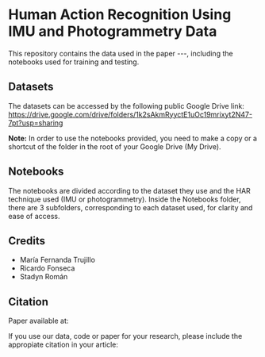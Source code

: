 # Human Action Recognition Using IMU and Photogrammetry Data
This repository contains the data used in the paper ---, including the notebooks used for training and testing.

## Datasets

The datasets can be accessed by the following public Google Drive link: https://drive.google.com/drive/folders/1k2sAkmRyyctE1uOc19mrixyt2N47-7pt?usp=sharing

**Note:** In order to use the notebooks provided, you need to make a copy or a shortcut of the folder in the root of your Google Drive (My Drive).

## Notebooks

The notebooks are divided according to the dataset they use and the HAR technique used (IMU or photogrammetry). Inside the Notebooks folder, there are 3 subfolders, corresponding to each dataset used, for clarity and ease of access.

## Credits

- María Fernanda Trujillo
- Ricardo Fonseca
- Stadyn Román

## Citation

Paper available at:


If you use our data, code or paper for your research, please include the appropiate citation in your article:

